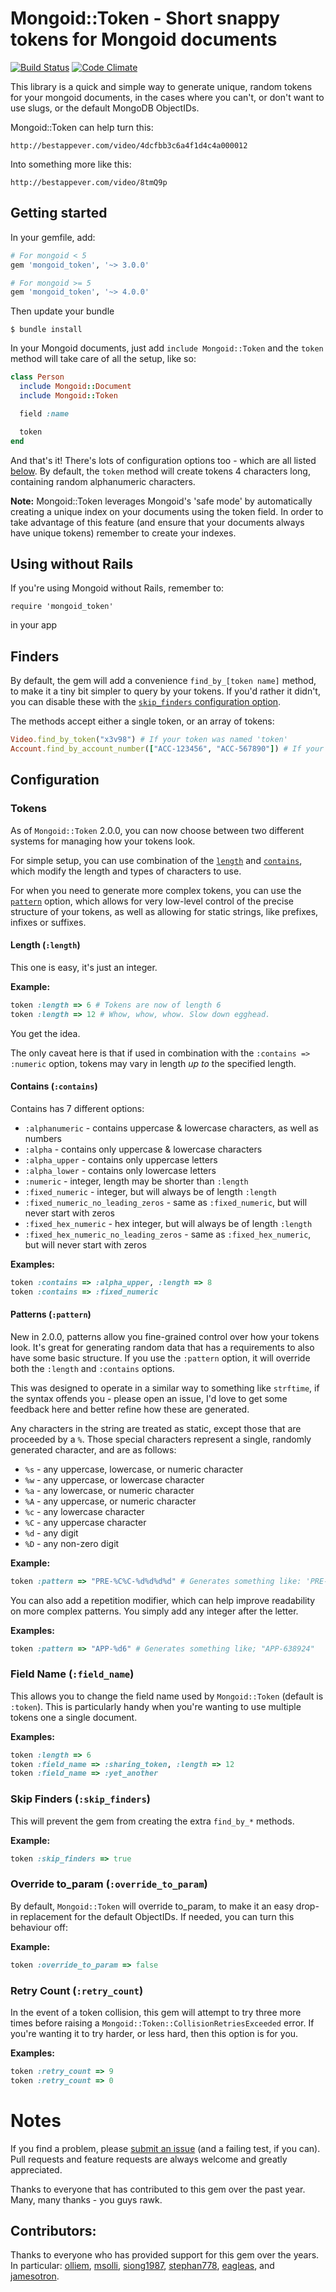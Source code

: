 # Mongoid::Token - Short snappy tokens for Mongoid documents

[![Build Status](https://secure.travis-ci.org/thetron/mongoid_token.png)](http://travis-ci.org/thetron/mongoid_token)
[![Code Climate](https://codeclimate.com/github/thetron/mongoid_token.png)](https://codeclimate.com/github/thetron/mongoid_token)

This library is a quick and simple way to generate unique, random tokens
for your mongoid documents, in the cases where you can't, or don't want
to use slugs, or the default MongoDB ObjectIDs.

Mongoid::Token can help turn this:

    http://bestappever.com/video/4dcfbb3c6a4f1d4c4a000012

Into something more like this:

    http://bestappever.com/video/8tmQ9p


## Getting started

In your gemfile, add:

```ruby
# For mongoid < 5
gem 'mongoid_token', '~> 3.0.0'

# For mongoid >= 5
gem 'mongoid_token', '~> 4.0.0'
```

Then update your bundle

    $ bundle install

In your Mongoid documents, just add `include Mongoid::Token` and the
`token` method will take care of all the setup, like so:

```ruby
class Person
  include Mongoid::Document
  include Mongoid::Token

  field :name

  token
end

```

And that's it! There's lots of configuration options too - which are all
listed [below](#configuration). By default, the `token` method will
create tokens 4 characters long, containing random alphanumeric characters.

__Note:__ Mongoid::Token leverages Mongoid's 'safe mode' by
automatically creating a unique index on your documents using the token
field. In order to take advantage of this feature (and ensure that your
documents always have unique tokens) remember to create your indexes.

## Using without Rails

If you're using Mongoid without Rails, remember to:

    require 'mongoid_token'

in your app

## Finders

By default, the gem will add a convenience `find_by_[token name]` method, to
make it a tiny bit simpler to query by your tokens. If you'd rather it didn't,
you can disable these with the
[`skip_finders` configuration option](#skip-finders-skip_finders).

The methods accept either a single token, or an array of tokens:

```ruby
Video.find_by_token("x3v98") # If your token was named 'token'
Account.find_by_account_number(["ACC-123456", "ACC-567890"]) # If your token was named 'account_number'
```

## Configuration

### Tokens

As of `Mongoid::Token` 2.0.0, you can now choose between two different
systems for managing how your tokens look.

For simple setup, you can use
combination of the [`length`](#length-length) and [`contains`](#contains-contains), which modify the length and
types of characters to use.

For when you need to generate more complex tokens, you can use the
[`pattern`](#patterns-pattern) option, which allows for very low-level control of the precise
structure of your tokens, as well as allowing for static strings, like
prefixes, infixes or suffixes.

#### Length (`:length`)

This one is easy, it's just an integer.

__Example:__

```ruby
token :length => 6 # Tokens are now of length 6
token :length => 12 # Whow, whow, whow. Slow down egghead.
```

You get the idea.

The only caveat here is that if used in combination with the
`:contains => :numeric` option, tokens may vary in length _up to_ the
specified length.

#### Contains (`:contains`)

Contains has 7 different options:

* `:alphanumeric` - contains uppercase & lowercase characters, as well
as numbers
* `:alpha` - contains only uppercase & lowercase characters
* `:alpha_upper` - contains only uppercase letters
* `:alpha_lower` - contains only lowercase letters
* `:numeric` - integer, length may be shorter than `:length`
* `:fixed_numeric` - integer, but will always be of length `:length`
* `:fixed_numeric_no_leading_zeros` - same as `:fixed_numeric`, but will
never start with zeros
* `:fixed_hex_numeric` - hex integer, but will always be of length `:length`
* `:fixed_hex_numeric_no_leading_zeros` - same as `:fixed_hex_numeric`, but will
never start with zeros

__Examples:__
```ruby
token :contains => :alpha_upper, :length => 8
token :contains => :fixed_numeric
```

#### Patterns (`:pattern`)

New in 2.0.0, patterns allow you fine-grained control over how your
tokens look. It's great for generating random data that has a
requirements to also have some basic structure. If you use the
`:pattern` option, it will override both the `:length` and `:contains`
options.

This was designed to operate in a similar way to something like `strftime`,
if the syntax offends you - please open an issue, I'd love to get some
feedback here and better refine how these are generated.

Any characters in the string are treated as static, except those that are
proceeded by a `%`. Those special characters represent a single, randomly
generated character, and are as follows:

* `%s` - any uppercase, lowercase, or numeric character
* `%w` - any uppercase, or lowercase character
* `%a` - any lowercase, or numeric character
* `%A` - any uppercase, or numeric character
* `%c` - any lowercase character
* `%C` - any uppercase character
* `%d` - any digit
* `%D` - any non-zero digit

__Example:__

```ruby
token :pattern => "PRE-%C%C-%d%d%d%d" # Generates something like: 'PRE-ND-3485'
```

You can also add a repetition modifier, which can help improve readability on
more complex patterns. You simply add any integer after the letter.

__Examples:__

```ruby
token :pattern => "APP-%d6" # Generates something like; "APP-638924"
```

### Field Name (`:field_name`)

This allows you to change the field name used by `Mongoid::Token`
(default is `:token`). This is particularly handy when you're wanting to
use multiple tokens one a single document.

__Examples:__
```ruby
token :length => 6
token :field_name => :sharing_token, :length => 12
token :field_name => :yet_another
```


### Skip Finders (`:skip_finders`)

This will prevent the gem from creating the extra `find_by_*` methods.

__Example:__
```ruby
token :skip_finders => true
```


### Override to_param (`:override_to_param`)

By default, `Mongoid::Token` will override to_param, to make it an easy
drop-in replacement for the default ObjectIDs. If needed, you can turn
this behaviour off:

__Example:__
```ruby
token :override_to_param => false
```


### Retry Count (`:retry_count`)

In the event of a token collision, this gem will attempt to try three
more times before raising a `Mongoid::Token::CollisionRetriesExceeded`
error. If you're wanting it to try harder, or less hard, then this
option is for you.

__Examples:__
```ruby
token :retry_count => 9
token :retry_count => 0
```

# Notes

If you find a problem, please [submit an issue](http://github.com/thetron/mongoid_token/issues) (and a failing test, if
you can). Pull requests and feature requests are always welcome and
greatly appreciated.

Thanks to everyone that has contributed to this gem over the past year.
Many, many thanks - you guys rawk.


## Contributors:

Thanks to everyone who has provided support for this gem over the years.
In particular: [olliem](https://github.com/olliem),
[msolli](https://github.com/msolli),
[siong1987](https://github.com/siong1987),
[stephan778](https://github.com/stephan778),
[eagleas](https://github.com/eagleas), and
[jamesotron](https://github.com/jamesotron).
